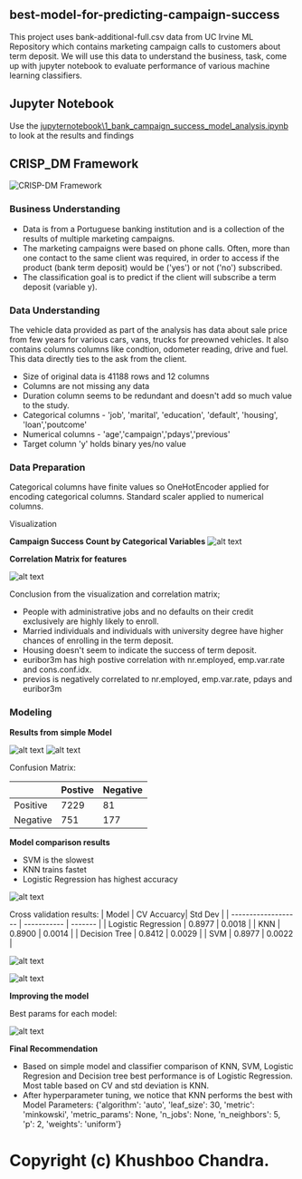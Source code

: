 ## best-model-for-predicting-campaign-success

This project uses bank-additional-full.csv data from UC Irvine ML Repository which contains marketing campaign calls to customers about term deposit. We will use this data to understand the business, task, come up with jupyter notebook to evaluate performance of various machine learning classifiers.

## Jupyter Notebook

Use the [jupyternotebook\1_bank_campaign_success_model_analysis.ipynb](https://github.com/khushboochandra07/bank_marketing_data_ml_model/blob/main/jupyternotebook/1_bank_campaign_success_model_analysis.ipynb) to look at the results and findings

## CRISP_DM Framework

![CRISP-DM Framework](/images/crispdm.png)

### **Business Understanding**  

*   Data is from a Portuguese banking institution and is a collection of the results of multiple marketing campaigns.
*   The marketing campaigns were based on phone calls. Often, more than one contact to the same client was required, in order to access if the product (bank term deposit) would be ('yes') or not ('no') subscribed.
*   The classification goal is to predict if the client will subscribe a term deposit (variable y).


### **Data Understanding**  

The vehicle data provided as part of the analysis has data about sale price from few years for various cars, vans, trucks for preowned vehicles. It also contains columns columns like condtion, odometer reading, drive and fuel. This data directly ties to the ask from the client.

*   Size of original data is 41188 rows and 12 columns
*   Columns are not missing any data
*   Duration column seems to be redundant and doesn't add so much value to the study.
*   Categorical columns - 'job', 'marital', 'education', 'default', 'housing', 'loan','poutcome'
*   Numerical columns - 'age','campaign','pdays','previous'
*   Target column 'y' holds binary yes/no value


### **Data Preparation**  

Categorical columns have finite values so OneHotEncoder applied for encoding categorical columns. Standard scaler applied to numerical columns. 



Visualization

**Campaign Success Count by Categorical Variables**
![alt text](/images/Campaign_success.png)

**Correlation Matrix for features**

![alt text](/images/correlation.png)

Conclusion from the visualization and correlation matrix;
*   People with administrative jobs and no defaults on their credit exclusively are highly likely to enroll.
*   Married individuals and individuals with university degree have higher chances of enrolling in the term deposit.
*   Housing doesn't seem to indicate the success of term deposit.
*   euribor3m has high postive correlation with nr.employed, emp.var.rate and cons.conf.idx.
*   previos is negatively correlated to nr.employed, emp.var.rate, pdays and euribor3m

### **Modeling**  

**Results from simple Model**

![alt text](/images/simple_coeff.png)
![alt text](/images/simple_classification.png)

Confusion Matrix:

|           | Postive| Negative |
| --------- | ------ | -------- |
| Positive  | 7229   | 81       |
| Negative  | 751    | 177      |

**Model comparison results**

*   SVM is the slowest 
*   KNN trains fastet
*   Logistic Regression has highest accuracy

  
![alt text](/images/model_comp.png)

Cross validation results:
| Model               | CV  Accuarcy| Std Dev |
| ------------------- | ----------- | ------- |
| Logistic Regression | 0.8977      | 0.0018 |
| KNN                 | 0.8900      | 0.0014 |
| Decision Tree       | 0.8412      | 0.0029 |
| SVM                 | 0.8977      | 0.0022 |

![alt text](/images/model_accuracy.png)

![alt text](/images/cross_validation.png)

**Improving the model**

Best params for each model:

![alt text](/images/hyperparameter_tuning.png)


**Final Recommendation**
*   Based on simple model and classifier comparison of KNN, SVM, Logistic Regresion and Decision tree best performance is of Logistic Regression. Most table based on CV and std deviation is KNN.
*   After hyperparameter tuning, we notice that KNN performs the best with Model Parameters: {'algorithm': 'auto', 'leaf_size': 30, 'metric': 'minkowski', 'metric_params': None, 'n_jobs': None, 'n_neighbors': 5, 'p': 2, 'weights': 'uniform'}

# Copyright (c) Khushboo Chandra.
